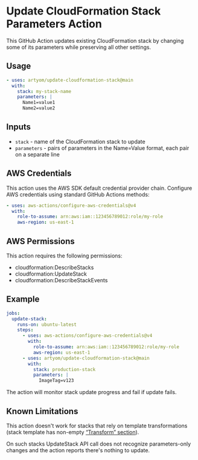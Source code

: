 # Update CloudFormation Stack Parameters Action

This GitHub Action updates existing CloudFormation stack by changing some of its parameters while preserving all other settings.

## Usage

```yaml
- uses: artyom/update-cloudformation-stack@main
  with:
    stack: my-stack-name
    parameters: |
      Name1=value1
      Name2=value2
```

## Inputs

- `stack` - name of the CloudFormation stack to update
- `parameters` - pairs of parameters in the Name=Value format, each pair on a separate line

## AWS Credentials

This action uses the AWS SDK default credential provider chain. Configure AWS credentials using standard GitHub Actions methods:

```yaml
- uses: aws-actions/configure-aws-credentials@v4
  with:
    role-to-assume: arn:aws:iam::123456789012:role/my-role
    aws-region: us-east-1
```

## AWS Permissions

This action requires the following permissions:

- cloudformation:DescribeStacks
- cloudformation:UpdateStack
- cloudformation:DescribeStackEvents

## Example

```yaml
jobs:
  update-stack:
    runs-on: ubuntu-latest
    steps:
      - uses: aws-actions/configure-aws-credentials@v4
        with:
          role-to-assume: arn:aws:iam::123456789012:role/my-role
          aws-region: us-east-1
      - uses: artyom/update-cloudformation-stack@main
        with:
          stack: production-stack
          parameters: |
            ImageTag=v123
```

The action will monitor stack update progress and fail if update fails.

## Known Limitations

This action doesn't work for stacks that rely on template transformations
(stack template has non-empty [“Transform” section][transform]).

On such stacks UpdateStack API call does not recognize parameters-only changes and the action reports there's nothing to update.

[transform]: https://docs.aws.amazon.com/AWSCloudFormation/latest/UserGuide/transform-section-structure.html
